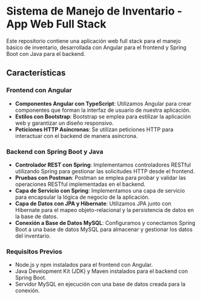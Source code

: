 # Sistema de Manejo de Inventario - App Web Full Stack

Este repositorio contiene una aplicación web full stack para el manejo básico de inventario, desarrollada con Angular para el frontend y Spring Boot con Java para el backend.

## Características

### Frontend con Angular

- **Componentes Angular con TypeScript**: Utilizamos Angular para crear componentes que forman la interfaz de usuario de nuestra aplicación.
- **Estilos con Bootstrap**: Bootstrap se emplea para estilizar la aplicación web y garantizar un diseño responsivo.
- **Peticiones HTTP Asíncronas**: Se utilizan peticiones HTTP para interactuar con el backend de manera asíncrona.

### Backend con Spring Boot y Java

- **Controlador REST con Spring**: Implementamos controladores RESTful utilizando Spring para gestionar las solicitudes HTTP desde el frontend.
- **Pruebas con Postman**: Postman se emplea para probar y validar las operaciones RESTful implementadas en el backend.
- **Capa de Servicio con Spring**: Implementamos una capa de servicio para encapsular la lógica de negocio de la aplicación.
- **Capa de Datos con JPA y Hibernate**: Utilizamos JPA junto con Hibernate para el mapeo objeto-relacional y la persistencia de datos en la base de datos.
- **Conexión a Base de Datos MySQL**: Configuramos y conectamos Spring Boot a una base de datos MySQL para almacenar y gestionar los datos del inventario.


### Requisitos Previos

- Node.js y npm instalados para el frontend con Angular.
- Java Development Kit (JDK) y Maven instalados para el backend con Spring Boot.
- Servidor MySQL en ejecución con una base de datos creada para la conexión.
